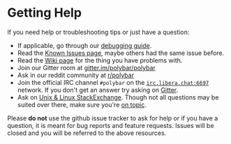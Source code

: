 Getting Help
============

If you need help or troubleshooting tips or just have a question:

* If applicable, go through our [debugging guide](https://github.com/polybar/polybar/wiki/Debugging-your-Config).
* Read the [Known Issues page](https://github.com/polybar/polybar/wiki/Known-Issues), maybe others had the same issue before.
* Read the [Wiki page](https://github.com/polybar/polybar/wiki) for the thing you have problems with.
* Join our Gitter room at [gitter.im/polybar/polybar](https://gitter.im/polybar/polybar)
* Ask in our reddit community at [r/polybar](https://www.reddit.com/r/polybar)
* Join the official IRC channel `#polybar` on the [`irc.libera.chat:6697`](https://libera.chat/) network. If you don't get an answer try asking on [Gitter](https://gitter.im/polybar/polybar).
* Ask on [Unix & Linux StackExchange](https://unix.stackexchange.com/). Though not all questions may be suited over there, make sure you're [on topic](https://unix.stackexchange.com/help/on-topic).

Please **do not** use the github issue tracker to ask for help or if you have a question, it is meant for bug reports and feature requests. Issues will be closed and you will be referred to the above resources.
